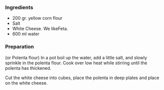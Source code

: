 
### Ingredients
- 200 gr. yellow corn flour
- Salt
- White Cheese. We likeFeta.
- 600 ml water

### Preparation
(or Polenta flour)  In a pot boil up the water, add a little salt, and slowly sprinkle in the polenta flour. Cook over low heat while stirring until the polenta has thickened.

 Cut the white cheese into cubes, place the polenta in deep plates and place on the white cheese.  